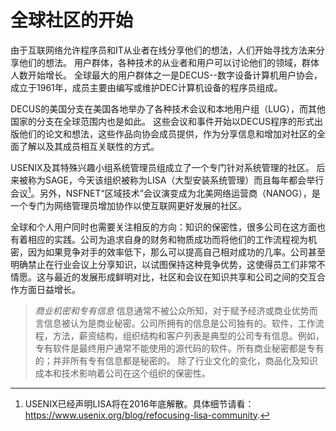 

# 全球社区的开始

由于互联网络允许程序员和IT从业者在线分享他们的想法，人们开始寻找方法来分享他们的想法。 用户群体，各种技术的从业者和用户可以讨论他们的领域，群体人数开始增长。 全球最大的用户群体之一是DECUS--数字设备计算机用户协会，成立于1961年，成员主要由编写或维护DEC计算机设备的程序员组成。

DECUS的美国分支在美国各地举办了各种技术会议和本地用户组（LUG），而其他国家的分支在全球范围内也是如此。 这些会议和事件开始以DECUS程序的形式出版他们的论文和想法，这些作品向协会成员提供，作为分享信息和增加对社区的全面了解以及其成员相互关联性的方式。

USENIX及其特殊兴趣小组系统管理员组成立了一个专门针对系统管理的社区。 后来被称为SAGE，今天该组织被称为LISA（大型安装系统管理）而且每年都会举行会议[^1]。另外，NSFNET“区域技术”会议演变成为北美网络运营商（NANOG），是一个专门为网络管理员增加协作以使互联网更好发展的社区。

全球和个人用户同时也需要关注相反的方向：知识的保密性，很多公司在这方面也有着相应的实践。公司为追求自身的财务和物质成功而将他们的工作流程视为机密，因为如果竞争对手的效率低下，那么可以提高自己相对成功的几率。公司甚至明确禁止在行业会议上分享知识，以试图保持这种竞争优势，这使得员工们非常不情愿。这与最近的发展形成鲜明对比，社区和会议在知识共享和公司之间的交互合作方面日益增长。

> *商业机密和专有信息*
> 信息通常不被公众所知，对于赋予经济或商业优势而言信息被认为是商业秘密。公司所拥有的信息是公司独有的。软件，工作流程，方法，薪资结构，组织结构和客户列表是典型的公司专有信息。例如，专有软件是最终用户通常不能使用的源代码的软件。所有商业秘密都是专有的；并非所有专有信息都是秘密的。
> 除了行业文化的变化，商品化及知识成本和技术影响着公司在这个组织的保密性。

[^1]: USENIX已经声明LISA将在2016年底解散。具体细节请看：https://www.usenix.org/blog/refocusing-lisa-community.
